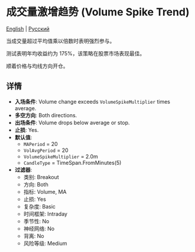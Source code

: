 # 成交量激增趋势 (Volume Spike Trend)
[English](README.md) | [Русский](README_ru.md)

当成交量超过平均值乘以倍数时表明强烈参与。

测试表明年均收益约为 175%，该策略在股票市场表现最佳。

顺着价格与均线方向开仓。

## 详情

- **入场条件**: Volume change exceeds `VolumeSpikeMultiplier` times average.
- **多空方向**: Both directions.
- **出场条件**: Volume drops below average or stop.
- **止损**: Yes.
- **默认值**:
  - `MAPeriod` = 20
  - `VolAvgPeriod` = 20
  - `VolumeSpikeMultiplier` = 2.0m
  - `CandleType` = TimeSpan.FromMinutes(5)
- **过滤器**:
  - 类别: Breakout
  - 方向: Both
  - 指标: Volume, MA
  - 止损: Yes
  - 复杂度: Basic
  - 时间框架: Intraday
  - 季节性: No
  - 神经网络: No
  - 背离: No
  - 风险等级: Medium

